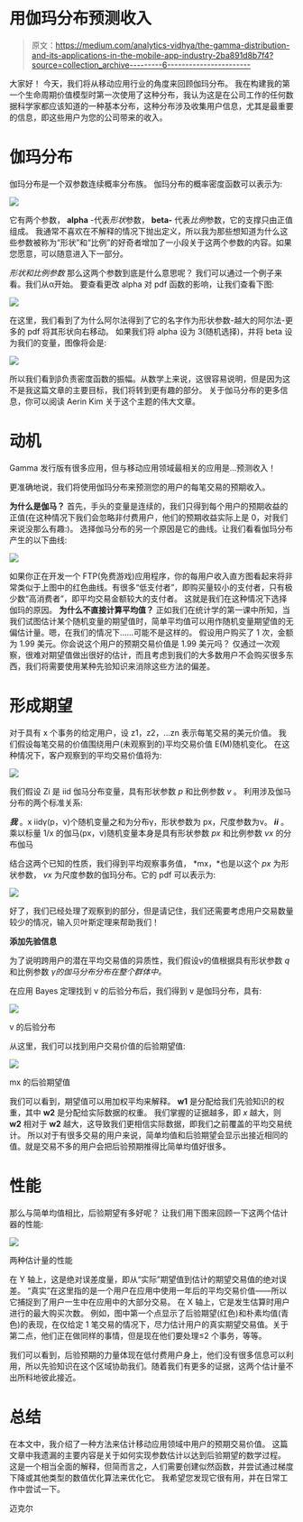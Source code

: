 # 用伽玛分布预测收入

> 原文：<https://medium.com/analytics-vidhya/the-gamma-distribution-and-its-applications-in-the-mobile-app-industry-2ba891d8b7f4?source=collection_archive---------6----------------------->

大家好！
今天，我们将从移动应用行业的角度来回顾伽玛分布。
我在构建我的第一个生命周期价值模型时第一次使用了这种分布，我认为这是在公司工作的任何数据科学家都应该知道的一种基本分布，这种分布涉及收集用户信息，尤其是最重要的信息，即这些用户为您的公司带来的收入。

# **伽玛分布**

伽玛分布是一个双参数连续概率分布族。
伽玛分布的概率密度函数可以表示为:

![](img/cd87fff16ec66fd0cc3c8fcd8f26316a.png)

它有两个参数， **alpha** -代表*形状*参数， **beta-** 代表*比例*参数，它的支撑只由正值组成。
我通常不喜欢在不解释的情况下抛出定义，所以我为那些想知道为什么这些参数被称为“形状”和“比例”的好奇者增加了一小段关于这两个参数的内容。如果您愿意，可以随意进入下一部分。

*形状和比例参数* 那么这两个参数到底是什么意思呢？
我们可以通过一个例子来看。我们从α开始。
要查看更改 alpha 对 pdf 函数的影响，让我们查看下图:

![](img/42e707514b5577ab877e8c4195916c71.png)

在这里，我们看到了为什么阿尔法得到了它的名字作为形状参数-越大的阿尔法-更多的 pdf 将其形状向右移动。
如果我们将 alpha 设为 3(随机选择)，并将 beta 设为我们的变量，图像将会是:

![](img/fed64d818b1330f9293e6d5b66911f2c.png)

所以我们看到β负责密度函数的振幅。从数学上来说，这很容易说明，但是因为这不是我这篇文章的主要目标，我们将转到更有趣的部分。
关于伽马分布的更多信息，你可以阅读 Aerin Kim 关于这个主题的伟大文章。

# **动机**

Gamma 发行版有很多应用，但与移动应用领域最相关的应用是…预测收入！

更准确地说，我们将使用伽玛分布来预测您的用户的每笔交易的预期收入。

**为什么是伽马？** 首先，手头的变量是连续的，我们只得到每个用户的预期收益的正值(在这种情况下我们会忽略非付费用户，他们的预期收益实际上是 0，对我们来说没那么有趣:)。
选择伽马分布的另一个原因是它的曲线。让我们看看伽玛分布产生的以下曲线:

![](img/0235927a55d7c0311a6ecb8817b91147.png)

如果你正在开发一个 FTP(免费游戏)应用程序，你的每用户收入直方图看起来将非常类似于上图中的红色曲线。有很多“低支付者”，即购买量较小的支付者，只有极少数“高消费者”，即平均交易金额较大的支付者。
这就是我们在这种情况下选择伽玛的原因。
**为什么不直接计算平均值？**
正如我们在统计学的第一课中所知，当我们试图估计某个随机变量的期望值时，简单平均值可以用作随机变量期望值的无偏估计量。嗯，在我们的情况下……可能不是这样的。
假设用户购买了 1 次，金额为 1.99 美元。你会说这个用户的预期交易价值是 1.99 美元吗？
仅通过一次观察，很难对期望值做出很好的估计，而且考虑到我们的大多数用户不会购买很多东西，我们将需要使用某种先验知识来消除这些方法的偏差。

# 形成期望

对于具有 x 个事务的给定用户，设 z1，z2，…zn 表示每笔交易的美元价值。
我们假设每笔交易的价值围绕用户(未观察到的)平均交易价值 E(M)随机变化。
在这种情况下，客户观察到的平均交易价值将为:

![](img/c5a8744d41d9dc2418117ff387a796a3.png)

我们假设 Zi 是 iid 伽马分布变量，具有形状参数 *p* 和比例参数 *v* 。
利用涉及伽马分布的两个标准关系:

***我*** 。x iidγ(p，ν)个随机变量之和为分布γ，形状参数为 px，尺度参数为ν。
***ii*** 。乘以标量 1/x 的伽马(px，ν)随机变量本身是具有形状参数 *px* 和比例参数 *νx* 的分布伽马

结合这两个已知的性质，我们得到平均观察事务值， *mx，*也是以这个 *px* 为形状参数， *vx* 为尺度参数的伽玛分布。它的 pdf 可以表示为:

![](img/d40342eb1ffb5d0a173d5bd0fd6d7fd9.png)

好了，我们已经处理了观察到的部分，但是请记住，我们还需要考虑用户交易数量较少的情况，输入贝叶斯定理来帮助我们！

**添加先验信息**

为了说明跨用户的潜在平均交易值的异质性，我们假设ν的值根据具有形状参数 *q* 和比例参数 *γ的伽马分布分布在整个群体中。* 

在应用 Bayes 定理找到 v 的后验分布后，我们得到 v 是伽玛分布，具有:

![](img/d4b3a79d2dd11f7b56806cb46c601225.png)

v 的后验分布

从这里，我们可以找到用户交易价值的后验期望值:

![](img/7fdd8cfe0ae4dd16da7085eb1ae3809b.png)

mx 的后验期望值

我们可以看到，期望值可以用加权平均来解释。
**w1** 是分配给我们先验知识的权重，其中 **w2** 是分配给实际数据的权重。
我们掌握的证据越多，即 *x* 越大，则 **w2** 相对于 **w2** 越大，这导致我们更相信实际数据，即我们之前覆盖的平均交易统计。
所以对于有很多交易的用户来说，简单均值和后验期望会显示出接近相同的值。就是交易不多的用户会把后验预期推得比简单均值好很多。

# **性能**

那么与简单均值相比，后验期望有多好呢？
让我们用下图来回顾一下这两个估计器的性能:

![](img/fb675de186727cfaf2624a1f427492e2.png)

两种估计量的性能

在 Y 轴上，这是绝对误差度量，即从“实际”期望值到估计的期望交易值的绝对误差。
“真实”在这里指的是一个用户在应用中使用一年后的平均交易价值——所以它捕捉到了用户一生中在应用中的大部分交易。
在 X 轴上，它是发生估算时用户进行的最大购买次数。
例如，图中第一个点显示了后验期望(红色)和朴素均值(青色)的表现，在仅给定 1 笔交易的情况下，尽力估计用户的真实期望交易值。关于第二点，他们正在做同样的事情，但是现在他们要处理≤2 个事务，等等。

我们可以看到，后验预期的力量体现在低付费用户身上，他们没有很多信息可以利用，所以先验知识在这个区域协助我们。随着我们有更多的证据，这两个估计量不出所料地彼此接近。

# **总结**

在本文中，我介绍了一种方法来估计移动应用领域中用户的预期交易价值。
这篇文章中我遗漏的主要内容是关于如何实现参数估计以达到后验期望的数学过程。
这是一个相当全面的解释，但简而言之，人们需要创建似然函数，并尝试通过梯度下降或其他类型的数值优化算法来优化它。
我希望您发现它很有用，并在日常工作中尝试一下。

迈克尔